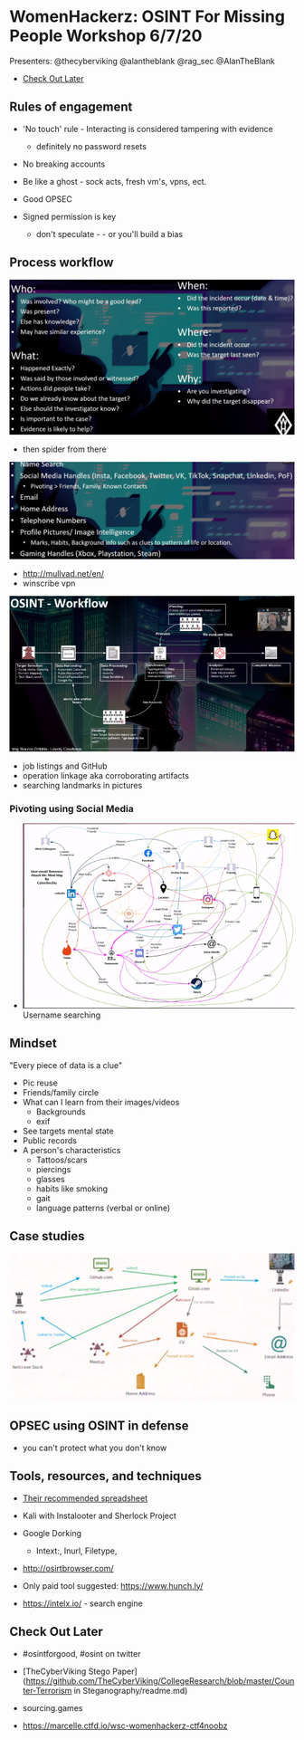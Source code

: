 # WomenHackerz: OSINT For Missing People Workshop 6/7/20

Presenters: @thecyberviking @alantheblank @rag_sec @AlanTheBlank

- [Check Out Later](#Check-Out-Later)



## Rules of engagement

- 'No touch' rule - Interacting is considered tampering with evidence

  - definitely no password resets

- No breaking accounts

- Be like a ghost - sock acts, fresh vm's, vpns, ect.

- Good OPSEC

  

- Signed permission is key

  - don't speculate - - or you'll build a bias



## Process workflow

![image-20200608124032621](WHzbigOSINT.Pictures/image-20200608124032621.png)

- then spider from there

![image-20200608124007578](WHzbigOSINT.Pictures/image-20200608124007578.png)

- http://mullvad.net/en/
- winscribe vpn

![the actual workflow](WHzbigOSINT.Pictures/image-20200608124145875.png)

- job listings and GitHub
- operation linkage aka corroborating artifacts
- searching landmarks in pictures



### Pivoting using Social Media

- ![social media map](WHzbigOSINT.Pictures/image-20200608124223887.png)Username searching



## Mindset

"Every piece of data is a clue"

- Pic reuse
- Friends/family circle
- What can I learn from their images/videos
  - Backgrounds
  - exif
- See targets mental state
- Public records
- A person's characteristics
  - Tattoos/scars
  - piercings
  - glasses
  - habits like smoking
  - gait
  - language patterns (verbal or online)



## Case studies

![image-20200608124428305](WHzbigOSINT.Pictures/image-20200608124428305.png)

## OPSEC using OSINT in defense

- you can't protect what you don't know



## Tools, resources, and techniques

- [Their recommended spreadsheet](https://docs.google.com/spreadsheets/d/1JxBbMt4JvGr--G0Pkl3jP9VDTBunR2uD3_faZXDvhxc/edit#gid=970216593)
- Kali with Instalooter and Sherlock Project

- Google Dorking
  - Intext:, Inurl, Filetype,

- http://osirtbrowser.com/
- Only paid tool suggested: https://www.hunch.ly/
- https://intelx.io/ - search engine



## Check Out Later

- #osintforgood, #osint on twitter
- [TheCyberViking Stego Paper](https://github.com/TheCyberViking/CollegeResearch/blob/master/Counter-Terrorism in Steganography/readme.md)

- sourcing.games
- https://marcelle.ctfd.io/wsc-womenhackerz-ctf4noobz